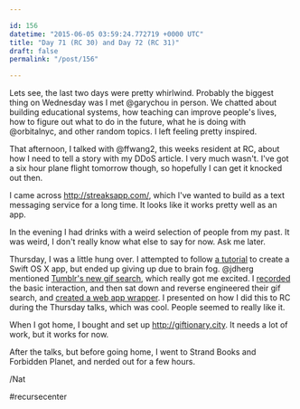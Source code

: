 ```yaml
---

id: 156
datetime: "2015-06-05 03:59:24.772719 +0000 UTC"
title: "Day 71 (RC 30) and Day 72 (RC 31)"
draft: false
permalink: "/post/156"

---
```


Lets see, the last two days were pretty whirlwind. Probably the biggest thing on Wednesday was I met @garychou in person. We chatted about building educational systems, how teaching can improve people's lives, how to figure out what to do in the future, what he is doing with @orbitalnyc, and other random topics. I left feeling pretty inspired.

That afternoon, I talked with @ffwang2, this weeks resident at RC, about how I need to tell a story with my DDoS article. I very much wasn't. I've got a six hour plane flight tomorrow though, so hopefully I can get it knocked out then.

I came across http://streaksapp.com/, which I've wanted to build as a text messaging service for a long time. It looks like it works pretty well as an app.

In the evening I had drinks with a weird selection of people from my past. It was weird, I don't really know what else to say for now. Ask me later.

Thursday, I was a little hung over. I attempted to follow [a tutorial](http://www.swiftvideotutorials.com/creating-menubar-apps-osx) to create a Swift OS X app, but ended up giving up due to brain fog. @jdherg mentioned [Tumblr's new gif search](http://www.theverge.com/2015/6/4/8725665/tumblr-gif-search-launches), which really got me excited. I [recorded](http://youtu.be/zUCQfRdNjyI) the basic interaction, and then sat down and reverse engineered their gif search, and [created a web app wrapper](https://github.com/icco/giftionary). I presented on how I did this to RC during the Thursday talks, which was cool. People seemed to really like it.

When I got home, I bought and set up http://giftionary.city. It needs a lot of work, but it works for now.

After the talks, but before going home, I went to Strand Books and Forbidden Planet, and nerded out for a few hours.

/Nat

#recursecenter
